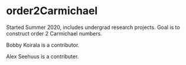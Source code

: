 # order2Carmichael
Started Summer 2020, includes undergrad research projects.  Goal is to construct order 2 Carmichael numbers.

Bobby Koirala is a contributor.

Alex Seehuus is a contributer.

